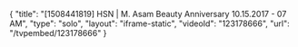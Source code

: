 {
    "title": "[1508441819] HSN | M. Asam Beauty Anniversary 10.15.2017 - 07 AM",
    "type": "solo",
    "layout": "iframe-static",
    "videoId": "123178666",
    "url": "\/tvpembed\/123178666"
}